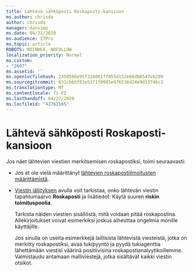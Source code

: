 ```yaml
---
title: Lähtevä sähköposti Roskaposti-kansioon
ms.author: chrisda
author: chrisda
manager: dansimp
ms.date: 04/21/2020
ms.audience: ITPro
ms.topic: article
ROBOTS: NOINDEX, NOFOLLOW
localization_priority: Normal
ms.custom:
- "2697"
ms.assetid: ''
ms.openlocfilehash: 2350586e95f316061ff855d152e86db0547eb209
ms.sourcegitcommit: 631cbb5f03e5371f0995e976536d24e9d13746c3
ms.translationtype: MT
ms.contentlocale: fi-FI
ms.lasthandoff: 04/22/2020
ms.locfileid: "43761165"
---
```

# <a name="outbound-email-to-junk-email-folder"></a>Lähtevä sähköposti Roskaposti-kansioon

Jos näet lähtevien viestien merkitsemisen roskapostiksi, toimi seuraavasti:

- Jos et ole vielä määrittänyt [lähtevien roskapostiilmoitusten määrittämistä](https://docs.microsoft.com/office365/securitycompliance/configure-the-outbound-spam-policy).

- [Viestin jäljityksen](https://docs.microsoft.com/office365/securitycompliance/message-trace-scc) avulla voit tarkistaa, onko lähtevän viestin tapahtumaarvo **Roskaposti** ja lisätiedot: Käytä suuren **riskin toimituspoolia**.

  Tarkista näiden viestien sisällöstä, mitä voidaan pitää roskapostina. Allekirjoitukset voivat esimerkiksi joskus aiheuttaa ongelmia monille käyttäjille.

  Jos sinulla on useita esimerkkejä laillisista lähtevistä viesteistä, jotka on merkitty roskapostiksi, avaa tukipyyntö ja pyydä tukiagenttia lähettämään viestisi väärinä positiivisina roskapostianalyytikoillemme. Valmistaudu antamaan malliviestejä, jotka sisältävät kaikki viestin otsikot.

